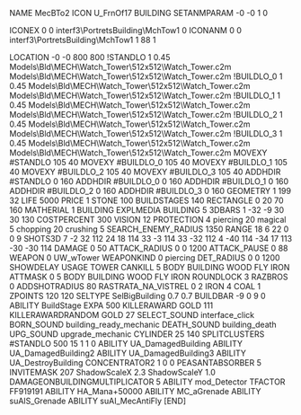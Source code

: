 NAME MecBTo2
ICON U_FrnOf17
BUILDING
SETANMPARAM -0 -0 1 0

ICONEX 0 0 interf3\PortretsBuilding\MchTow1 0
ICONANM 0 0 interf3\PortretsBuilding\MchTow1 1 88 1

LOCATION -0 -0 800 800
!STANDLO      1 0.45 Models\Bld\MECH\Watch_Tower\512x512\Watch_Tower.c2m Models\Bld\MECH\Watch_Tower\512x512\Watch_Tower.c2m
!BUILDLO_0    1 0.45 Models\Bld\MECH\Watch_Tower\512x512\Watch_Tower.c2m Models\Bld\MECH\Watch_Tower\512x512\Watch_Tower.c2m
!BUILDLO_1    1 0.45 Models\Bld\MECH\Watch_Tower\512x512\Watch_Tower.c2m Models\Bld\MECH\Watch_Tower\512x512\Watch_Tower.c2m
!BUILDLO_2    1 0.45 Models\Bld\MECH\Watch_Tower\512x512\Watch_Tower.c2m Models\Bld\MECH\Watch_Tower\512x512\Watch_Tower.c2m
!BUILDLO_3    1 0.45 Models\Bld\MECH\Watch_Tower\512x512\Watch_Tower.c2m Models\Bld\MECH\Watch_Tower\512x512\Watch_Tower.c2m
MOVEXY #STANDLO   105 40
MOVEXY #BUILDLO_0 105 40
MOVEXY #BUILDLO_1 105 40
MOVEXY #BUILDLO_2 105 40
MOVEXY #BUILDLO_3 105 40
ADDHDIR #STANDLO 0 160
ADDHDIR #BUILDLO_0 0 160
ADDHDIR #BUILDLO_1 0 160
ADDHDIR #BUILDLO_2 0 160
ADDHDIR #BUILDLO_3 0 160
GEOMETRY 1 199 32
LIFE   5000
PRICE 1 STONE 100 
BUILDSTAGES 140
RECTANGLE    0 20 70 160
MATHERIAL 1 BUILDING
EXPLMEDIA BUILDING 5
3DBARS 1 -32 -9 30 30 130 
COSTPERCENT 300
VISION 12
PROTECTION 4 piercing 20 magical 5 chopping 20 crushing 5
SEARCH_ENEMY_RADIUS 1350
RANGE    18 6 22 0 0 9
SHOTS3D      7 -2 32 112  24 18 114  33 -3 114  33 -32 112  4 -40 114  -34 17 113  -30 -30 114
DAMAGE         0 50
ATTACK_RADIUS  0 0 1200
ATTACK_PAUSE  0 88
WEAPON 0 UW_wTower
WEAPONKIND 0 piercing
DET_RADIUS 0 0 1200
SHOWDELAY
USAGE TOWER
CANKILL 5 BODY BUILDING WOOD FLY IRON
ATTMASK 0 5 BODY BUILDING WOOD FLY IRON
ROUNDLOCK 3
RAZBROS 0
ADDSHOTRADIUS 80
RASTRATA_NA_VISTREL 0 2 IRON 4 COAL 1
ZPOINTS 120 120
SELTYPE SelBigBuilding 0.7 0.7
BUILDBAR -9 0 9 0
ABILITY BuildStage
EXPA 500
KILLERAWARD             GOLD 111
KILLERAWARDRANDOM       GOLD 27
SELECT_SOUND interface_click
BORN_SOUND building_ready_mechanic
DEATH_SOUND building_death
UPG_SOUND upgrade_mechanic
CYLINDER 25 140
SPLITCLUSTERS #STANDLO 500 15 1 1 0
ABILITY UA_DamagedBuilding
ABILITY UA_DamagedBuilding2
ABILITY UA_DamagedBuilding3
ABILITY UA_DestroyBuilding
CONCENTRATOR2 1 0 0
PEASANTABSORBER 5
INVITEMASK 207
ShadowScaleX 2.3
ShadowScaleY 1.0
DAMAGEONBUILDINGMULTIPLICATOR 5
ABILITY mod_Detector
TFACTOR FF919191
ABILITY HA_Mana+50000
ABILITY MC_aGrenade
ABILITY suAIS_Grenade
ABILITY suAI_MecAntiFly
[END]
